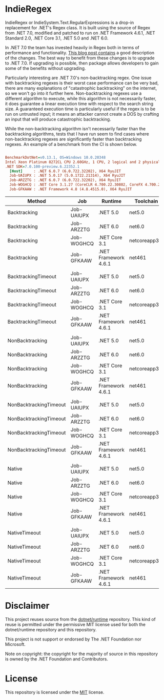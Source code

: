 # IndieRegex

IndieRegex or IndieSystem.Text.RegularExpressions is a drop-in replacement for .NET's Regex class. It is built using the source of Regex from .NET 7.0, modified and patched to run on .NET Framework 4.6.1, .NET Standard 2.0, .NET Core 3.1, .NET 5.0 and .NET 6.0.

In .NET 7.0 the team has invested heavily in Regex both in terms of performance and functionality. [This blog post contains](https://devblogs.microsoft.com/dotnet/regular-expression-improvements-in-dotnet-7/) a good description of the changes. The best way to benefit from these changes is to upgrade to .NET 7.0. If upgrading is possible, then package allows developers to gain some of the benefits without upgrading.

Particularly interesting are .NET 7.0's non-backtracking regex. One issue with backtracking regexes is their worst case performance can be very bad, there are many explanations of "catastrophic backtracking" on the internet, so we won't go into it further here. Non-backtracking regexes use a different algorithm to execute, while this algorithm is not necessarily faster, it does guarantee a linear execution time with respect to the search string size. A guaranteed execution time is particularly useful if the regex is to be run on untrusted input; it means an attacker cannot create a DOS by crafting an input that will produce catastrophic backtracking.

While the non-backtracking algorithm isn't necessarily faster than the backtracking algorithms, tests that I have run seem to find cases where non-backtracking regexes are significantly faster than backtracking regexes. An example of a benchmark from the CI is shown below.

``` ini

BenchmarkDotNet=v0.13.1, OS=Windows 10.0.20348
Intel Xeon Platinum 8272CL CPU 2.60GHz, 1 CPU, 2 logical and 2 physical cores
.NET SDK=7.0.100-preview.6.22352.1
  [Host]     : .NET 6.0.7 (6.0.722.32202), X64 RyuJIT
  Job-UAIUPX : .NET 5.0.17 (5.0.1722.21314), X64 RyuJIT
  Job-ARZZTG : .NET 6.0.7 (6.0.722.32202), X64 RyuJIT
  Job-WOGHCQ : .NET Core 3.1.27 (CoreCLR 4.700.22.30802, CoreFX 4.700.22.31504), X64 RyuJIT
  Job-GFKAAW : .NET Framework 4.8 (4.8.4515.0), X64 RyuJIT


```
|                 Method |        Job |              Runtime |     Toolchain |        Mean |     Error |    StdDev |      Median | Ratio | RatioSD |
|----------------------- |----------- |--------------------- |-------------- |------------:|----------:|----------:|------------:|------:|--------:|
|           Backtracking | Job-UAIUPX |             .NET 5.0 |        net5.0 |   786.86 μs | 16.672 μs | 49.159 μs |   823.20 μs |  0.68 |    0.04 |
|           Backtracking | Job-ARZZTG |             .NET 6.0 |        net6.0 |   408.08 μs |  8.145 μs | 18.048 μs |   404.15 μs |  0.35 |    0.02 |
|           Backtracking | Job-WOGHCQ |        .NET Core 3.1 | netcoreapp3.1 |   763.45 μs | 17.779 μs | 52.143 μs |   752.30 μs |  0.70 |    0.05 |
|           Backtracking | Job-GFKAAW | .NET Framework 4.6.1 |        net461 | 1,168.46 μs |  3.321 μs |  2.773 μs | 1,169.30 μs |  1.00 |    0.00 |
|                        |            |                      |               |             |           |           |             |       |         |
|    BacktrackingTimeout | Job-UAIUPX |             .NET 5.0 |        net5.0 |   727.83 μs | 13.591 μs | 24.508 μs |   715.15 μs |  0.55 |    0.02 |
|    BacktrackingTimeout | Job-ARZZTG |             .NET 6.0 |        net6.0 |   403.04 μs |  8.036 μs | 19.098 μs |   397.36 μs |  0.30 |    0.02 |
|    BacktrackingTimeout | Job-WOGHCQ |        .NET Core 3.1 | netcoreapp3.1 |   790.63 μs | 18.838 μs | 55.247 μs |   773.70 μs |  0.61 |    0.04 |
|    BacktrackingTimeout | Job-GFKAAW | .NET Framework 4.6.1 |        net461 | 1,334.48 μs |  2.514 μs |  2.229 μs | 1,334.40 μs |  1.00 |    0.00 |
|                        |            |                      |               |             |           |           |             |       |         |
|        NonBacktracking | Job-UAIUPX |             .NET 5.0 |        net5.0 |    10.88 μs |  0.134 μs |  0.131 μs |    10.81 μs |  0.20 |    0.01 |
|        NonBacktracking | Job-ARZZTG |             .NET 6.0 |        net6.0 |    10.27 μs |  0.203 μs |  0.506 μs |    10.29 μs |  0.19 |    0.01 |
|        NonBacktracking | Job-WOGHCQ |        .NET Core 3.1 | netcoreapp3.1 |    63.37 μs |  7.484 μs | 22.066 μs |    51.60 μs |  1.36 |    0.40 |
|        NonBacktracking | Job-GFKAAW | .NET Framework 4.6.1 |        net461 |    54.64 μs |  1.082 μs |  2.259 μs |    54.40 μs |  1.00 |    0.00 |
|                        |            |                      |               |             |           |           |             |       |         |
| NonBacktrackingTimeout | Job-UAIUPX |             .NET 5.0 |        net5.0 |    29.41 μs |  2.329 μs |  6.829 μs |    27.00 μs |  0.61 |    0.08 |
| NonBacktrackingTimeout | Job-ARZZTG |             .NET 6.0 |        net6.0 |    10.20 μs |  0.204 μs |  0.504 μs |    10.08 μs |  0.18 |    0.01 |
| NonBacktrackingTimeout | Job-WOGHCQ |        .NET Core 3.1 | netcoreapp3.1 |    63.14 μs |  8.233 μs | 24.275 μs |    51.20 μs |  0.98 |    0.30 |
| NonBacktrackingTimeout | Job-GFKAAW | .NET Framework 4.6.1 |        net461 |    58.05 μs |  1.150 μs |  1.824 μs |    57.80 μs |  1.00 |    0.00 |
|                        |            |                      |               |             |           |           |             |       |         |
|                 Native | Job-UAIUPX |             .NET 5.0 |        net5.0 |   357.80 μs | 10.238 μs | 29.045 μs |   349.10 μs |  0.24 |    0.02 |
|                 Native | Job-ARZZTG |             .NET 6.0 |        net6.0 |   305.96 μs |  6.109 μs | 15.879 μs |   302.34 μs |  0.18 |    0.01 |
|                 Native | Job-WOGHCQ |        .NET Core 3.1 | netcoreapp3.1 |   940.56 μs | 22.238 μs | 65.221 μs |   962.70 μs |  0.55 |    0.04 |
|                 Native | Job-GFKAAW | .NET Framework 4.6.1 |        net461 | 1,676.14 μs | 19.525 μs | 18.263 μs | 1,667.90 μs |  1.00 |    0.00 |
|                        |            |                      |               |             |           |           |             |       |         |
|          NativeTimeout | Job-UAIUPX |             .NET 5.0 |        net5.0 |   673.90 μs | 19.542 μs | 57.313 μs |   647.10 μs |  0.45 |    0.03 |
|          NativeTimeout | Job-ARZZTG |             .NET 6.0 |        net6.0 |   794.21 μs |  3.527 μs |  3.127 μs |   794.30 μs |  0.48 |    0.00 |
|          NativeTimeout | Job-WOGHCQ |        .NET Core 3.1 | netcoreapp3.1 | 1,128.57 μs |  4.832 μs |  4.035 μs | 1,126.80 μs |  0.68 |    0.00 |
|          NativeTimeout | Job-GFKAAW | .NET Framework 4.6.1 |        net461 | 1,663.74 μs |  2.408 μs |  2.135 μs | 1,663.85 μs |  1.00 |    0.00 |


# Disclaimer

This project reuses source from the [dotnet/runtime](https://github.com/dotnet/runtime) repository. This kind of reuse is permitted under the permissive MIT license used for both the dotnet/runtime repository and this repository.

This project is not support or endorsed by The .NET Foundation nor Microsoft.

Note on copyright: the copyright for the majority of source in this repository is owned by the .NET Foundation and Contributors.

# License

This repository is licensed under the [MIT](LICENCE.TXT) license.